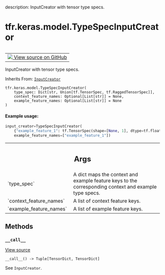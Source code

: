 description: InputCreator with tensor type specs.

<div itemscope itemtype="http://developers.google.com/ReferenceObject">
<meta itemprop="name" content="tfr.keras.model.TypeSpecInputCreator" />
<meta itemprop="path" content="Stable" />
<meta itemprop="property" content="__call__"/>
<meta itemprop="property" content="__init__"/>
</div>

# tfr.keras.model.TypeSpecInputCreator

<!-- Insert buttons and diff -->

<table class="tfo-notebook-buttons tfo-api nocontent" align="left">
<td>
  <a target="_blank" href="https://github.com/tensorflow/ranking/tree/master/tensorflow_ranking/python/keras/model.py#L488-L536">
    <img src="https://www.tensorflow.org/images/GitHub-Mark-32px.png" />
    View source on GitHub
  </a>
</td>
</table>

InputCreator with tensor type specs.

Inherits From: [`InputCreator`](../../../tfr/keras/model/InputCreator.md)

<pre class="devsite-click-to-copy prettyprint lang-py tfo-signature-link">
<code>tfr.keras.model.TypeSpecInputCreator(
    type_spec: Dict[str, Union[tf.TensorSpec, tf.RaggedTensorSpec]],
    context_feature_names: Optional[List[str]] = None,
    example_feature_names: Optional[List[str]] = None
)
</code></pre>

<!-- Placeholder for "Used in" -->

#### Example usage:

```python
input_creator=TypeSpecInputCreator(
    {"example_feature_1": tf.TensorSpec(shape=[None, 1], dtype=tf.float32)},
    example_feature_names=["example_feature_1"])
```

<!-- Tabular view -->
 <table class="responsive fixed orange">
<colgroup><col width="214px"><col></colgroup>
<tr><th colspan="2"><h2 class="add-link">Args</h2></th></tr>

<tr>
<td>
`type_spec`
</td>
<td>
A dict maps the context and example feature keys to the
corresponding context and example type specs.
</td>
</tr><tr>
<td>
`context_feature_names`
</td>
<td>
A list of context feature keys.
</td>
</tr><tr>
<td>
`example_feature_names`
</td>
<td>
A list of example feature keys.
</td>
</tr>
</table>

## Methods

<h3 id="__call__"><code>__call__</code></h3>

<a target="_blank" href="https://github.com/tensorflow/ranking/tree/master/tensorflow_ranking/python/keras/model.py#L518-L536">View
source</a>

<pre class="devsite-click-to-copy prettyprint lang-py tfo-signature-link">
<code>__call__() -> Tuple[TensorDict, TensorDict]
</code></pre>

See `InputCreator`.
